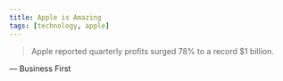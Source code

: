 ```yaml
---
title: Apple is Amazing
tags: [technology, apple]
---
```


> Apple reported quarterly profits surged 78% to a record $1 billion.

— Business First
